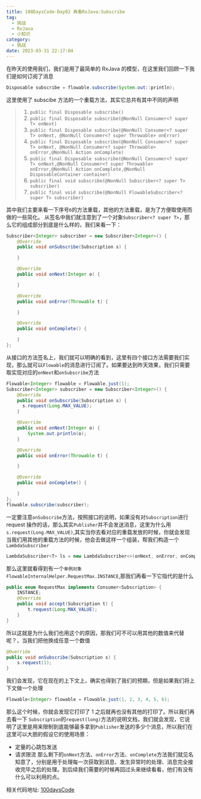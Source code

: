 ```yaml
---
title: 100DaysCode-Day02 再看RxJava:Subscribe
tag:
  - 挑战
  - RxJava
  - 小知识
category:
  - 挑战
date: 2023-03-31 22:17:04
---
```


在昨天的使用我们，我们是用了最简单的 RxJava 的模型，在这里我们回顾一下我们是如何订阅了消息

```java
Disposable subscribe = flowable.subscribe(System.out::println);
```

这里使用了 subscibe 方法的一个重载方法，其实它总共有其中不同的声明

> 1. `public final Disposable subscribe()`
> 2. `public final Disposable subscribe(@NonNull Consumer<? super T> onNext)`
> 3. `public final Disposable subscribe(@NonNull Consumer<? super T> onNext, @NonNull Consumer<? super Throwable> onError)`
> 4. `public final Disposable subscribe(@NonNull Consumer<? super T> onNext, @NonNull Consumer<? super Throwable> onError,@NonNull Action onComplete)`
> 5. `public final Disposable subscribe(@NonNull Consumer<? super T> onNext,@NonNull Consumer<? super Throwable> onError,@NonNull Action onComplete,@NonNull DisposableContainer container)`
> 6. `public final void subscribe(@NonNull Subscriber<? super T> subscriber)`
> 7. `public final void subscribe(@NonNull FlowableSubscriber<? super T> subscriber)`

其中我们主要来看一下序号`6`的方法重载，其他的方法重载，是为了方便取使用而做的一些简化。
从签名中我们就注意到了一个对象`Subscriber<? super T>`，那么它的组成部分到底是什么样的，我们来看一下：

```java
Subscriber<Integer> subscriber = new Subscriber<Integer>() {
    @Override
    public void onSubscribe(Subscription s) {

    }

    @Override
    public void onNext(Integer o) {

    }

    @Override
    public void onError(Throwable t) {

    }

    @Override
    public void onComplete() {

    }
};
```

从接口的方法签名上，我们就可以明确的看到，这里有四个接口方法需要我们实现，那么就可以`Flowable`的消息进行订阅了。如果要达到昨天效果，我们只需要取实现对应的`onNext`和`onSubscribe`方法

```java
Flowable<Integer> flowable = Flowable.just(1);
Subscriber<Integer> subscriber = new Subscriber<Integer>() {
    @Override
    public void onSubscribe(Subscription s) {
      s.request(Long.MAX_VALUE);
    }

    @Override
    public void onNext(Integer o) {
        System.out.println(o);
    }

    @Override
    public void onError(Throwable t) {

    }

    @Override
    public void onComplete() {

    }
};
flowable.subscribe(subscriber);

```

一定要注意`onSubscribe`方法，按照接口的说明，如果没有对`Subscription`进行 request 操作的话，那么其实`Publisher`并不会发送消息，这里为什么用`s.request(Long.MAX_VALUE)`,其实当你去看对应的重载发放的时候，你就会发现当我们用其他的重载方法的时候，他会去做这样一个组装，帮我们构造一个`LambdaSubscriber`

```java
LambdaSubscriber<T> ls = new LambdaSubscriber<>(onNext, onError, onComplete, FlowableInternalHelper.RequestMax.INSTANCE);
```

那么这里就看得到有一个`单例对象FlowableInternalHelper.RequestMax.INSTANCE`,那我们再看一下它指代的是什么

```java
public enum RequestMax implements Consumer<Subscription> {
    INSTANCE;
    @Override
    public void accept(Subscription t) {
        t.request(Long.MAX_VALUE);
    }
}
```

所以这就是为什么我们也用这个的原因，那我们可不可以用其他的数值来代替呢？，当我们把他换成任意一个数值

```java
@Override
public void onSubscribe(Subscription s) {
    s.request(1);
}
```

我们会发现，它在现在的上下文上，确实也得到了我们的预期，但是如果我们将上下文做一个处理

```java
Flowable<Integer> flowable = Flowable.just(1, 2, 3, 4, 5, 6);
```

那么这个时候，你就会发现它打印了 1 之后就再也没有其他的打印了。所以我们再去看一下 `Subscription`的`request(long)`方法的说明文档，我们就会发现，它说明了这里是用来限制到底能够最多拿到`Publisher`发送的多少个消息，所以我们在这里可以大胆的假设它的使用场景：

- 定量的心跳包发送
- 请求限流
  那么剩下的`onNext`方法、`onError`方法、`onComplete`方法我们就见名知意了，分别是用于处理每一次获取到消息、发生异常时的处理、消息完全接收完毕之后的处理。到后续我们需要的时候再回过头来继续看看，他们有没有什么可以利用的点。

相关代码地址:
[100daysCode](https://github.com/dgjungleP/100days-code-round1)
